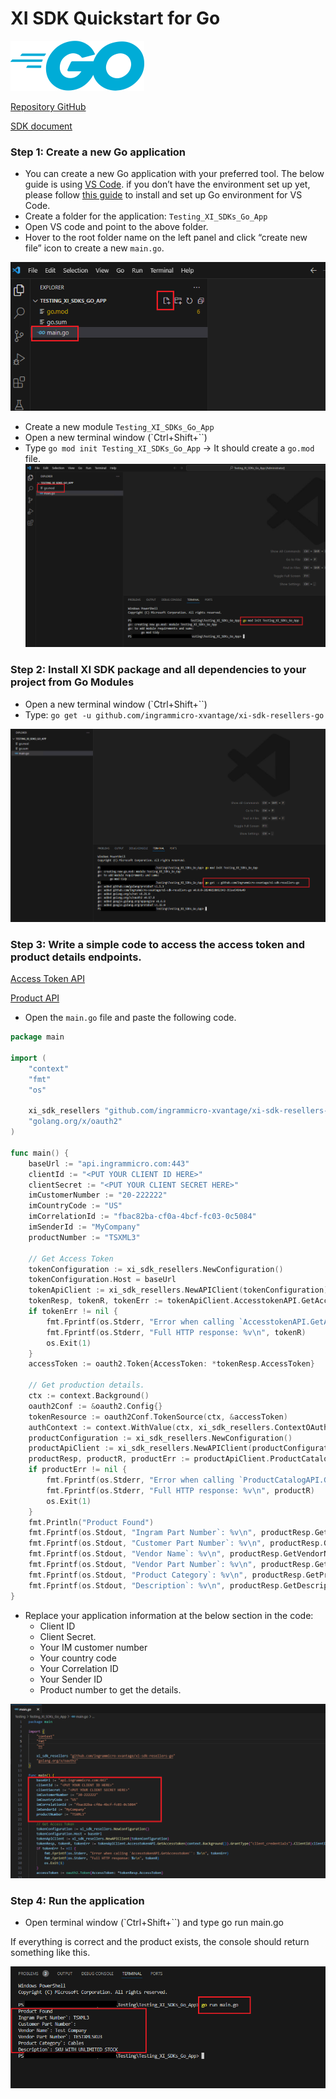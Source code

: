 # XI SDK Quickstart for Go

![Go icon](./assets/images/Go-icon.png)

[Repository GitHub](https://github.com/ingrammicro-xvantage/xi-sdk-resellers-go)

[SDK document](https://github.com/ingrammicro-xvantage/xi-sdk-resellers-go/tree/main/docs)

### Step 1: Create a new Go application
* You can create a new Go application with your preferred tool. The below guide is using [VS Code](https://code.visualstudio.com/Download). if you don’t have the environment set up yet, please follow [this guide](https://learn.microsoft.com/en-us/azure/developer/go/configure-visual-studio-code) to install and set up Go environment for VS Code.
* Create a folder for the application: `Testing_XI_SDKs_Go_App`
* Open VS code and point to the above folder.
* Hover to the root folder name on the left panel and click “create new file” icon to create a new `main.go`.

![quickstart-new-project](./assets/images/quickstart-new-project.png)

* Create a new module `Testing_XI_SDKs_Go_App`
* Open a new terminal window (`Ctrl+Shift+\``)
* Type `go mod init Testing_XI_SDKs_Go_App` → It should create a `go.mod` file.
![quickstart-new-project](./assets/images/quickstart-new-mod.png)

### Step 2: Install XI SDK package and all dependencies to your project from Go Modules

* Open a new terminal window (`Ctrl+Shift+\``)
* Type: `go get -u github.com/ingrammicro-xvantage/xi-sdk-resellers-go`

![quickstart-new-project](./assets/images/quickstart-install-package.png)

### Step 3: Write a simple code to access the access token and product details endpoints.

[Access Token API](https://github.com/ingrammicro-xvantage/xi-sdk-resellers-go/blob/main/docs/AccesstokenAPI.md)

[Product API](https://github.com/ingrammicro-xvantage/xi-sdk-resellers-go/blob/main/docs/ProductCatalogAPI.md)

* Open the `main.go` file and paste the following code.

```go
package main

import (
	"context"
	"fmt"
	"os"

	xi_sdk_resellers "github.com/ingrammicro-xvantage/xi-sdk-resellers-go"
	"golang.org/x/oauth2"
)

func main() {
	baseUrl := "api.ingrammicro.com:443"
	clientId := "<PUT YOUR CLIENT ID HERE>"
	clientSecret := "<PUT YOUR CLIENT SECRET HERE>"
	imCustomerNumber := "20-222222"
	imCountryCode := "US"
	imCorrelationId := "fbac82ba-cf0a-4bcf-fc03-0c5084"
	imSenderId := "MyCompany"
	productNumber := "TSXML3"

	// Get Access Token
	tokenConfiguration := xi_sdk_resellers.NewConfiguration()
	tokenConfiguration.Host = baseUrl
	tokenApiClient := xi_sdk_resellers.NewAPIClient(tokenConfiguration)
	tokenResp, tokenR, tokenErr := tokenApiClient.AccesstokenAPI.GetAccesstoken(context.Background()).GrantType("client_credentials").ClientId(clientId).ClientSecret(clientSecret).Execute()
	if tokenErr != nil {
		fmt.Fprintf(os.Stderr, "Error when calling `AccesstokenAPI.GetAccesstoken``: %v\n", tokenErr)
		fmt.Fprintf(os.Stderr, "Full HTTP response: %v\n", tokenR)
		os.Exit(1)
	}
	accessToken := oauth2.Token{AccessToken: *tokenResp.AccessToken}

	// Get production details.
	ctx := context.Background()
	oauth2Conf := &oauth2.Config{}
	tokenResource := oauth2Conf.TokenSource(ctx, &accessToken)
	authContext := context.WithValue(ctx, xi_sdk_resellers.ContextOAuth2, tokenResource)
	productConfiguration := xi_sdk_resellers.NewConfiguration()
	productApiClient := xi_sdk_resellers.NewAPIClient(productConfiguration)
	productResp, productR, productErr := productApiClient.ProductCatalogAPI.GetResellerV6Productdetail(authContext, productNumber).IMCustomerNumber(imCustomerNumber).IMCountryCode(imCountryCode).IMCorrelationID(imCorrelationId).IMSenderID(imSenderId).Execute()
	if productErr != nil {
		fmt.Fprintf(os.Stderr, "Error when calling `ProductCatalogAPI.GetResellerV6Productdetail``: %v\n", productErr)
		fmt.Fprintf(os.Stderr, "Full HTTP response: %v\n", productR)
		os.Exit(1)
	}
	fmt.Println("Product Found")
	fmt.Fprintf(os.Stdout, "Ingram Part Number`: %v\n", productResp.GetIngramPartNumber())
	fmt.Fprintf(os.Stdout, "Customer Part Number`: %v\n", productResp.GetCustomerPartNumber())
	fmt.Fprintf(os.Stdout, "Vendor Name`: %v\n", productResp.GetVendorName())
	fmt.Fprintf(os.Stdout, "Vendor Part Number`: %v\n", productResp.GetVendorPartNumber())
	fmt.Fprintf(os.Stdout, "Product Category`: %v\n", productResp.GetProductCategory())
	fmt.Fprintf(os.Stdout, "Description`: %v\n", productResp.GetDescription())
}
```

* Replace your application information at the below section in the code:
    * Client ID 
    * Client Secret.
    * Your IM customer number
    * Your country code
    * Your Correlation ID
    * Your Sender ID
    * Product number to get the details.

![Code client info](./assets/images/quickstart-code-client-info.png)

### Step 4: Run the application

* Open terminal window (`Ctrl+Shift+\``) and type go run main.go

If everything is correct and the product exists, the console should return something like this.

![Run code](./assets/images/quickstart-code-run.png)

 